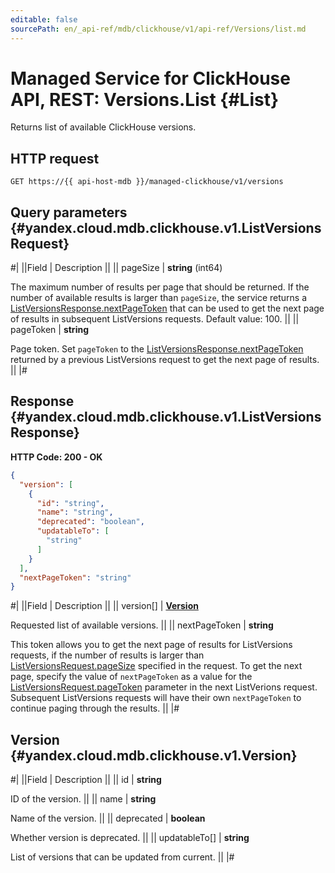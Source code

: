 ```yaml
---
editable: false
sourcePath: en/_api-ref/mdb/clickhouse/v1/api-ref/Versions/list.md
---
```


# Managed Service for ClickHouse API, REST: Versions.List {#List}

Returns list of available ClickHouse versions.

## HTTP request

```
GET https://{{ api-host-mdb }}/managed-clickhouse/v1/versions
```

## Query parameters {#yandex.cloud.mdb.clickhouse.v1.ListVersionsRequest}

#|
||Field | Description ||
|| pageSize | **string** (int64)

The maximum number of results per page that should be returned. If the number of available
results is larger than `pageSize`, the service returns a [ListVersionsResponse.nextPageToken](#yandex.cloud.mdb.clickhouse.v1.ListVersionsResponse) that can be used
to get the next page of results in subsequent ListVersions requests.
Default value: 100. ||
|| pageToken | **string**

Page token. Set `pageToken` to the [ListVersionsResponse.nextPageToken](#yandex.cloud.mdb.clickhouse.v1.ListVersionsResponse) returned by a previous ListVersions
request to get the next page of results. ||
|#

## Response {#yandex.cloud.mdb.clickhouse.v1.ListVersionsResponse}

**HTTP Code: 200 - OK**

```json
{
  "version": [
    {
      "id": "string",
      "name": "string",
      "deprecated": "boolean",
      "updatableTo": [
        "string"
      ]
    }
  ],
  "nextPageToken": "string"
}
```

#|
||Field | Description ||
|| version[] | **[Version](#yandex.cloud.mdb.clickhouse.v1.Version)**

Requested list of available versions. ||
|| nextPageToken | **string**

This token allows you to get the next page of results for ListVersions requests,
if the number of results is larger than [ListVersionsRequest.pageSize](#yandex.cloud.mdb.clickhouse.v1.ListVersionsRequest) specified in the request.
To get the next page, specify the value of `nextPageToken` as a value for
the [ListVersionsRequest.pageToken](#yandex.cloud.mdb.clickhouse.v1.ListVersionsRequest) parameter in the next ListVerions request. Subsequent ListVersions
requests will have their own `nextPageToken` to continue paging through the results. ||
|#

## Version {#yandex.cloud.mdb.clickhouse.v1.Version}

#|
||Field | Description ||
|| id | **string**

ID of the version. ||
|| name | **string**

Name of the version. ||
|| deprecated | **boolean**

Whether version is deprecated. ||
|| updatableTo[] | **string**

List of versions that can be updated from current. ||
|#
